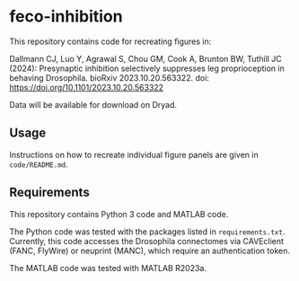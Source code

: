 # feco-inhibition
This repository contains code for recreating figures in:

Dallmann CJ, Luo Y, Agrawal S, Chou GM, Cook A, Brunton BW, Tuthill JC (2024): Presynaptic inhibition selectively suppresses leg proprioception in behaving Drosophila. bioRxiv 2023.10.20.563322. doi: https://doi.org/10.1101/2023.10.20.563322 

Data will be available for download on Dryad. 

## Usage
Instructions on how to recreate individual figure panels are given in `code/README.md`.

## Requirements 
This repository contains Python 3 code and MATLAB code. 

The Python code was tested with the packages listed in `requirements.txt`. Currently, this code accesses the Drosophila connectomes via CAVEclient (FANC, FlyWire) or neuprint (MANC), which require an authentication token.

The MATLAB code was tested with MATLAB R2023a.  